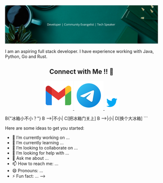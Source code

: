 <head>

</head>

![banner](./media/banner.png)

<p>I am an aspiring full stack developer. I have experience working with Java, Python, Go and Rust.
</p>
<h2 align="center">Connect with Me !! 🤝</h2>

<p align="center">
  <a href="mailto:LuckyTime1025<luckytime1025@gmail.com>">
    <img src="./media/gmail.svg"/>
  </a>
  <a href="https://t.me/LuckyTime1025">
    <img src="./media/telegram.svg">
  </a>
  <a href="https://twitter.com/Lucky18392706?s=09">
    <img src="./media/twitter.gif"/>
  </a>
</p>
<!--
**LuckyTime1025/LuckyTime1025** is a ✨ _special_ ✨ repository because its `README.md` (this file) appears on your GitHub profile.
<head>
```mermaid
graph TB
    A[把大象放进去] --> B{"冰箱小不小？"}
    B -->|不小| C[把冰箱门关上]
    B -->|小| D[换个大冰箱]
```

Here are some ideas to get you started:
<link rel="stylesheet" href="https://cdnjs.cloudflare.com/ajax/libs/font-awesome/4.7.0/css/font-awesome.min.css">

- 🔭 I’m currently working on ...
- 🌱 I’m currently learning ...
- 👯 I’m looking to collaborate on ...
- 🤔 I’m looking for help with ...
- 💬 Ask me about ...
- 📫 How to reach me: ...
- 😄 Pronouns: ...
- ⚡ Fun fact: ...
-->
